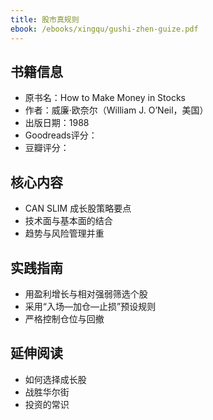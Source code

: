 ```yaml
---
title: 股市真规则
ebook: /ebooks/xingqu/gushi-zhen-guize.pdf
---
```

## 书籍信息
- 原书名：How to Make Money in Stocks
- 作者：威廉·欧奈尔（William J. O’Neil，美国）
- 出版日期：1988
- Goodreads评分：
- 豆瓣评分：


## 核心内容
- CAN SLIM 成长股策略要点
- 技术面与基本面的结合
- 趋势与风险管理并重

## 实践指南
- 用盈利增长与相对强弱筛选个股
- 采用“入场—加仓—止损”预设规则
- 严格控制仓位与回撤

## 延伸阅读
- 如何选择成长股
- 战胜华尔街
- 投资的常识
